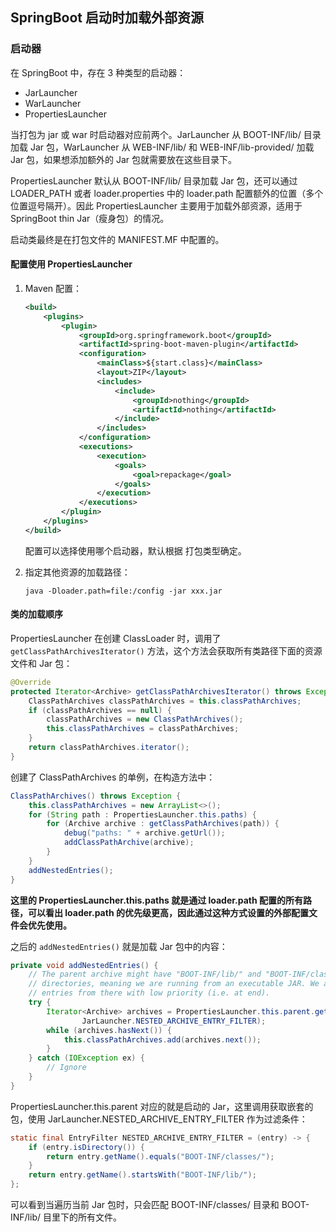 ## SpringBoot 启动时加载外部资源

### 启动器

在 SpringBoot 中，存在 3 种类型的启动器：

- JarLauncher
- WarLauncher
- PropertiesLauncher

当打包为 jar 或 war 时启动器对应前两个。JarLauncher 从 BOOT-INF/lib/ 目录加载 Jar 包，WarLauncher 从 WEB-INF/lib/ 和 WEB-INF/lib-provided/ 加载 Jar 包，如果想添加额外的 Jar 包就需要放在这些目录下。

PropertiesLauncher 默认从 BOOT-INF/lib/ 目录加载 Jar 包，还可以通过 LOADER_PATH 或者 loader.properties 中的 loader.path 配置额外的位置（多个位置逗号隔开）。因此 PropertiesLauncher 主要用于加载外部资源，适用于 SpringBoot thin Jar（瘦身包）的情况。

启动类最终是在打包文件的 MANIFEST.MF 中配置的。



#### 配置使用 PropertiesLauncher

1. Maven 配置：

   ~~~xml
   <build>
       <plugins>
           <plugin>
               <groupId>org.springframework.boot</groupId>
               <artifactId>spring-boot-maven-plugin</artifactId>
               <configuration>
                   <mainClass>${start.class}</mainClass>
                   <layout>ZIP</layout>
                   <includes>
                       <include>
                           <groupId>nothing</groupId>
                           <artifactId>nothing</artifactId>
                       </include>
                   </includes>
               </configuration>
               <executions>
                   <execution>
                       <goals>
                           <goal>repackage</goal>
                       </goals>
                   </execution>
               </executions>
           </plugin>
       </plugins>
   </build>
   ~~~

   <layout> 配置可以选择使用哪个启动器，默认根据 <packing> 打包类型确定。

2. 指定其他资源的加载路径：

   ~~~shell
   java -Dloader.path=file:/config -jar xxx.jar
   ~~~



#### 类的加载顺序

PropertiesLauncher 在创建 ClassLoader  时，调用了 `getClassPathArchivesIterator()` 方法，这个方法会获取所有类路径下面的资源文件和 Jar 包：

~~~java
@Override
protected Iterator<Archive> getClassPathArchivesIterator() throws Exception {
    ClassPathArchives classPathArchives = this.classPathArchives;
    if (classPathArchives == null) {
        classPathArchives = new ClassPathArchives();
        this.classPathArchives = classPathArchives;
    }
    return classPathArchives.iterator();
}
~~~

创建了 ClassPathArchives  的单例，在构造方法中：

~~~java
ClassPathArchives() throws Exception {
    this.classPathArchives = new ArrayList<>();
    for (String path : PropertiesLauncher.this.paths) {
        for (Archive archive : getClassPathArchives(path)) {
            debug("paths: " + archive.getUrl());
            addClassPathArchive(archive);
        }
    }
    addNestedEntries();
}
~~~

**这里的 PropertiesLauncher.this.paths 就是通过 loader.path 配置的所有路径，可以看出 loader.path 的优先级更高，因此通过这种方式设置的外部配置文件会优先使用。**

之后的 `addNestedEntries()` 就是加载 Jar 包中的内容：

~~~java
private void addNestedEntries() {
    // The parent archive might have "BOOT-INF/lib/" and "BOOT-INF/classes/"
    // directories, meaning we are running from an executable JAR. We add nested
    // entries from there with low priority (i.e. at end).
    try {
        Iterator<Archive> archives = PropertiesLauncher.this.parent.getNestedArchives(null,
                JarLauncher.NESTED_ARCHIVE_ENTRY_FILTER);
        while (archives.hasNext()) {
            this.classPathArchives.add(archives.next());
        }
    } catch (IOException ex) {
        // Ignore
    }
}
~~~

PropertiesLauncher.this.parent 对应的就是启动的 Jar，这里调用获取嵌套的包，使用 JarLauncher.NESTED_ARCHIVE_ENTRY_FILTER 作为过滤条件：

~~~java
static final EntryFilter NESTED_ARCHIVE_ENTRY_FILTER = (entry) -> {
    if (entry.isDirectory()) {
        return entry.getName().equals("BOOT-INF/classes/");
    }
    return entry.getName().startsWith("BOOT-INF/lib/");
};
~~~

可以看到当遍历当前 Jar 包时，只会匹配 BOOT-INF/classes/ 目录和 BOOT-INF/lib/ 目里下的所有文件。